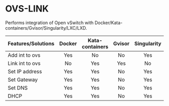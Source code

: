 # OVS-LINK
Performs integration of Open vSwitch with Docker/Kata-containers/Gvisor/Singularity/LXC/LXD.

| Features/Solutions | Docker | Kata-containers | Gvisor | Singularity | LXC | LXD |
| --- |:---:|:---:|:---:|:---:|:---:|:---:|
| Add int to ovs | Yes | No | No | Yes | Yes | - |
| Link int to ovs | No | Yes | Yes | No | No | - |
| Set IP address | Yes | Yes | No | Yes | Yes | - |
| Set Gateway | Yes | Yes | No | Yes | Yes | - |
| Set DNS | Yes | Yes | No | Yes | Yes | - |
| DHCP | Yes | Yes | No | Yes | Yes | - |
